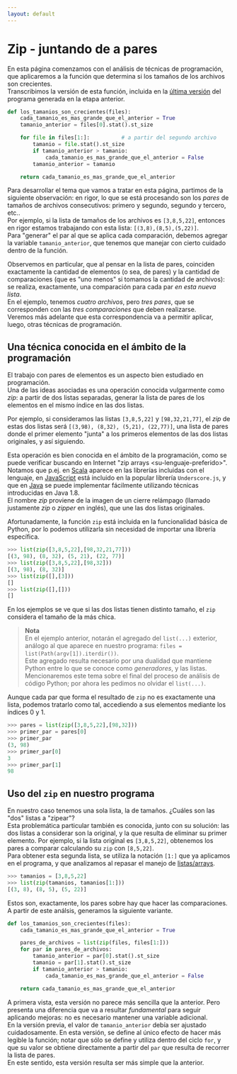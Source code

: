 ```yaml
---
layout: default
---
```


# Zip - juntando de a pares
En esta página comenzamos con el análisis de técnicas de programación, que aplicaremos a la función que determina si los tamaños de los archivos son crecientes.  
Transcribimos la versión de esta función, incluida en la [última versión](../elevando/casos-limite-correcciones.md) del programa generada en la etapa anterior.

``` python
def los_tamanios_son_crecientes(files):
    cada_tamanio_es_mas_grande_que_el_anterior = True
    tamanio_anterior = files[0].stat().st_size

    for file in files[1:]:          # a partir del segundo archivo
        tamanio = file.stat().st_size
        if tamanio_anterior > tamanio:
            cada_tamanio_es_mas_grande_que_el_anterior = False
        tamanio_anterior = tamanio

    return cada_tamanio_es_mas_grande_que_el_anterior
```

Para desarrollar el tema que vamos a tratar en esta página, partimos de la siguiente observación:
en rigor, lo que se está procesando son los _pares_ de tamaños de archivos consecutivos: primero y segundo, segundo y tercero, etc..  
Por ejemplo, si la lista de tamaños de los archivos es `[3,8,5,22]`, entonces en rigor estamos trabajando con esta lista: `[(3,8),(8,5),(5,22)]`.  
Para "generar" el par al que se aplica cada comparación, debemos agregar la variable `tamanio_anterior`, que tenemos que manejar con cierto cuidado dentro de la función.

Observemos en particular, que al pensar en la lista de pares, coinciden exactamente la cantidad de elementos (o sea, de pares) y la cantidad de comparaciones (que es "uno menos" si tomamos la cantidad de archivos): se realiza, exactamente, una comparación para cada par _en esta nueva lista_.  
En el ejemplo, tenemos _cuatro archivos_, pero _tres pares_, que se corresponden con las _tres comparaciones_ que deben realizarse.  
Veremos más adelante que esta correspondencia va a permitir aplicar, luego, otras técnicas de programación.


## Una técnica conocida en el ámbito de la programación
El trabajo con pares de elementos es un aspecto bien estudiado en programación.   
Una de las ideas asociadas es una operación conocida vulgarmente como _zip_: a partir de dos listas separadas, generar la lista de pares de los elementos en el mismo índice en las dos listas. 

Por ejemplo, si consideramos las listas `[3,8,5,22]` y `[98,32,21,77]`, el _zip_ de estas dos listas será `[(3,98), (8,32), (5,21), (22,77)]`, una lista de pares donde el primer elemento "junta" a los primeros elementos de las dos listas originales, y así siguiendo.

Esta operación es bien conocida en el ámbito de la programación, como se puede verificar buscando en Internet "zip arrays \<su-lenguaje-preferido\>".  
Notamos que p.ej. en [Scala](http://allaboutscala.com/tutorials/chapter-8-beginner-tutorial-using-scala-collection-functions/scala-zip-example/) aparece en las librerías incluidas con el lenguaje, en [JavaScript](https://www.geeksforgeeks.org/underscore-js-_-zip-with-examples/) está incluido en la popular librería `Underscore.js`, y que en [Java](https://www.baeldung.com/java-collections-zip) se puede implementar fácilmente utilizando técnicas introducidas en Java 1.8.  
El nombre _zip_ proviene de la imagen de un cierre relámpago (llamado justamente _zip_ o _zipper_ en inglés), que une las dos listas originales.


Afortunadamente, la función `zip` está incluida en la funcionalidad básica de Python, por lo podemos utilizarla sin necesidad de importar una librería específica.
``` python
>>> list(zip([3,8,5,22],[98,32,21,77]))
[(3, 98), (8, 32), (5, 21), (22, 77)]
>>> list(zip([3,8,5,22],[98,32]))
[(3, 98), (8, 32)]
>>> list(zip([],[3]))
[]
>>> list(zip([],[]))
[]
```
En los ejemplos se ve que si las dos listas tienen distinto tamaño, el `zip` considera el tamaño de la más chica.

> **Nota**  
En el ejemplo anterior, notarán el agregado del `list(...)` exterior, análogo al que aparece en nuestro programa: `files = list(Path(argv[1]).iterdir())`.  
Este agregado resulta necesario por una dualidad que mantiene Python entre lo que se conoce como _generadores_, y las listas. Mencionaremos este tema sobre el final del proceso de análisis de código Python; por ahora les pedimos no olvidar el `list(...)`.

Aunque cada par que forma el resultado de `zip` no es exactamente una lista, podemos tratarlo como tal, accediendo a sus elementos mediante los índices 0 y 1.
``` python
>>> pares = list(zip([3,8,5,22],[98,32]))
>>> primer_par = pares[0]
>>> primer_par
(3, 98)
>>> primer_par[0]
3
>>> primer_par[1]
98
```

## Uso del `zip` en nuestro programa
En nuestro caso tenemos una sola lista, la de tamaños. ¿Cuáles son las "dos" listas a "zipear"?  
Esta problemática particular también es conocida, junto con su solución: las dos listas a considerar son la original, y la que resulta de eliminar su primer elemento. Por ejemplo, si la lista original es `[3,8,5,22]`, obtenemos los pares a comparar calculando su `zip` con `[8,5,22]`.  
Para obtener esta segunda lista, se utiliza la notación `[1:]` que ya aplicamos en el programa, y que analizamos al repasar el manejo de [listas/arrays](../basicos/arrays-listas.md).
``` python
>>> tamanios = [3,8,5,22]
>>> list(zip(tamanios, tamanios[1:]))
[(3, 8), (8, 5), (5, 22)]
```

Estos son, exactamente, los pares sobre hay que hacer las comparaciones. A partir de este análsis, generamos la siguiente variante.
``` python
def los_tamanios_son_crecientes(files):
    cada_tamanio_es_mas_grande_que_el_anterior = True

    pares_de_archivos = list(zip(files, files[1:]))
    for par in pares_de_archivos:
        tamanio_anterior = par[0].stat().st_size
        tamanio = par[1].stat().st_size
        if tamanio_anterior > tamanio:
            cada_tamanio_es_mas_grande_que_el_anterior = False

    return cada_tamanio_es_mas_grande_que_el_anterior
```
A primera vista, esta versión no parece más sencilla que la anterior. Pero presenta una diferencia que va a resultar _fundamental_ para seguir aplicando mejoras: no es necesario mantener una variable adicional.  
En la versión previa, el valor de `tamanio_anterior` debía ser ajustado cuidadosamente. En esta versión, se define al único efecto de hacer más legible la función; notar que sólo se define y utiliza dentro del ciclo `for`, y que su valor se obtiene directamente a partir del `par` que resulta de recorrer la lista de pares.  
En este sentido, esta versión resulta ser más simple que la anterior.
